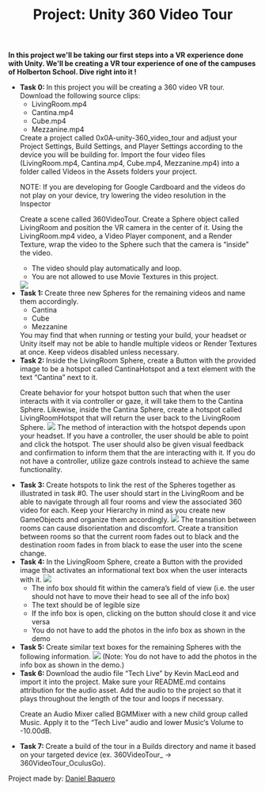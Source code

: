 <html>
<header><h1>Project: Unity 360 Video Tour</h1></header>
<body>
<p><strong>In this project we'll be taking our first steps into a VR experience done with Unity. We'll be creating a VR tour experience of one of the campuses of Holberton School. Dive right into it !</strong></p>
<ul>
<li><strong>Task 0: </strong>In this project you will be creating a 360 video VR tour. Download the following source clips:
<ul>
<li>LivingRoom.mp4</li>
<li>Cantina.mp4</li>
<li>Cube.mp4</li>
<li>Mezzanine.mp4</li>
</ul>
Create a project called 0x0A-unity-360_video_tour and adjust your Project Settings, Build Settings, and Player Settings according to the device you will be building for. Import the four video files (LivingRoom.mp4, Cantina.mp4, Cube.mp4, Mezzanine.mp4) into a folder called Videos in the Assets folders your project.

NOTE: If you are developing for Google Cardboard and the videos do not play on your device, try lowering the video resolution in the Inspector

Create a scene called 360VideoTour. Create a Sphere object called LivingRoom and position the VR camera in the center of it. Using the LivingRoom.mp4 video, a Video Player component, and a Render Texture, wrap the video to the Sphere such that the camera is “inside” the video.
<ul>
<li>The video should play automatically and loop.</li>
<li>You are not allowed to use Movie Textures in this project.</li>
</ul>
<img src="https://holbertonintranet.s3.amazonaws.com/uploads/medias/2019/2/4fd49076a6664f03f124.gif?X-Amz-Algorithm=AWS4-HMAC-SHA256&X-Amz-Credential=AKIARDDGGGOUWMNL5ANN%2F20200818%2Fus-east-1%2Fs3%2Faws4_request&X-Amz-Date=20200818T205529Z&X-Amz-Expires=86400&X-Amz-SignedHeaders=host&X-Amz-Signature=dc66e0e54f673aa4ed5aae082fbfd968ca5f3eb0b4e19f7b88a7564377dc7825">
</li>
<li><strong>Task 1: </strong>Create three new Spheres for the remaining videos and name them accordingly.
<ul>
<li>Cantina</li>
<li>Cube</li>
<li>Mezzanine</li>
</ul>
You may find that when running or testing your build, your headset or Unity itself may not be able to handle multiple videos or Render Textures at once. Keep videos disabled unless necessary.
</li>
<li><strong>Task 2: </strong>Inside the LivingRoom Sphere, create a Button with the provided image to be a hotspot called CantinaHotspot and a text element with the text “Cantina” next to it.

Create behavior for your hotspot button such that when the user interacts with it via controller or gaze, it will take them to the Cantina Sphere. Likewise, inside the Cantina Sphere, create a hotspot called LivingRoomHotspot that will return the user back to the LivingRoom Sphere.
<img src="https://holbertonintranet.s3.amazonaws.com/uploads/medias/2019/2/9da74aee019c17282907.gif?X-Amz-Algorithm=AWS4-HMAC-SHA256&X-Amz-Credential=AKIARDDGGGOUWMNL5ANN%2F20200818%2Fus-east-1%2Fs3%2Faws4_request&X-Amz-Date=20200818T205529Z&X-Amz-Expires=86400&X-Amz-SignedHeaders=host&X-Amz-Signature=fc28086766239201ef09cb66db1671fb121b517d904d4c39f0ef57b01422f286">
The method of interaction with the hotspot depends upon your headset. If you have a controller, the user should be able to point and click the hotspot. The user should also be given visual feedback and confirmation to inform them that the are interacting with it. If you do not have a controller, utilize gaze controls instead to achieve the same functionality.
</li>
<li><strong>Task 3: </strong>Create hotspots to link the rest of the Spheres together as illustrated in task #0. The user should start in the LivingRoom and be able to navigate through all four rooms and view the associated 360 video for each. Keep your Hierarchy in mind as you create new GameObjects and organize them accordingly.
<img src="https://holbertonintranet.s3.amazonaws.com/uploads/medias/2019/2/fe4aed48e640f91b8157.gif?X-Amz-Algorithm=AWS4-HMAC-SHA256&X-Amz-Credential=AKIARDDGGGOUWMNL5ANN%2F20200818%2Fus-east-1%2Fs3%2Faws4_request&X-Amz-Date=20200818T205529Z&X-Amz-Expires=86400&X-Amz-SignedHeaders=host&X-Amz-Signature=33ce35bc264cd4f1155e6751db522ca2f9634ed77cb74fc050ddb66d20392219">
The transition between rooms can cause disorientation and discomfort. Create a transition between rooms so that the current room fades out to black and the destination room fades in from black to ease the user into the scene change.
</li>
<li><strong>Task 4: </strong>In the LivingRoom Sphere, create a Button with the provided image that activates an informational text box when the user interacts with it.
<img src="https://holbertonintranet.s3.amazonaws.com/uploads/medias/2019/2/1c9f1fb933742f20fd11.gif?X-Amz-Algorithm=AWS4-HMAC-SHA256&X-Amz-Credential=AKIARDDGGGOUWMNL5ANN%2F20200818%2Fus-east-1%2Fs3%2Faws4_request&X-Amz-Date=20200818T205529Z&X-Amz-Expires=86400&X-Amz-SignedHeaders=host&X-Amz-Signature=6e2a474a8a33d3d8ed0cf5368d68c8ac4a1d75c13153267411c696640da111a3">
<ul>
<li>The info box should fit within the camera’s field of view (i.e. the user should not have to move their head to see all of the info box)</li>
<li>The text should be of legible size</li>
<li>If the info box is open, clicking on the button should close it and vice versa</li>
<li>You do not have to add the photos in the info box as shown in the demo</li>
</ul>
</li>
<li><strong>Task 5: </strong>Create similar text boxes for the remaining Spheres with the following information.
<img src="https://holbertonintranet.s3.amazonaws.com/uploads/medias/2019/2/6153f15854d50d234f2b.gif?X-Amz-Algorithm=AWS4-HMAC-SHA256&X-Amz-Credential=AKIARDDGGGOUWMNL5ANN%2F20200818%2Fus-east-1%2Fs3%2Faws4_request&X-Amz-Date=20200818T205529Z&X-Amz-Expires=86400&X-Amz-SignedHeaders=host&X-Amz-Signature=eb65b0a03a9b89d36274183abe669f3e00072a94935928f7ec57a22308443fd4">
(Note: You do not have to add the photos in the info box as shown in the demo.)
</li>
<li><strong>Task 6: </strong>Download the audio file “Tech Live” by Kevin MacLeod and import it into the project. Make sure your README.md contains attribution for the audio asset. Add the audio to the project so that it plays throughout the length of the tour and loops if necessary.

Create an Audio Mixer called BGMMixer with a new child group called Music. Apply it to the “Tech Live” audio and lower Music‘s Volume to -10.00dB.</li>
<li><strong>Task 7: </strong>Create a build of the tour in a Builds directory and name it based on your targeted device (ex. 360VideoTour_<TargetHeadsetName> -> 360VideoTour_OculusGo).</li>
</ul>
</body>
<footer>Project made by: <a href="https://github.com/DanielBaquero28">Daniel Baquero</footer>
</html>